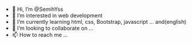 - 👋 Hi, I’m @SemihYss
- 👀 I’m interested in web development
- 🌱 I’m currently learning html, css, Bootstrap, javascript ... and(english)
- 💞️ I’m looking to collaborate on ...
- 📫 How to reach me ...

<!---
SemihYss/SemihYss is a ✨ special ✨ repository because its `README.md` (this file) appears on your GitHub profile.
You can click the Preview link to take a look at your changes.
--->
